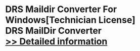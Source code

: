 # DRS Maildir Converter For Windows[Technician License]<br />DRS MailDir Converter<br />[>> Detailed information](https://secure.shareit.com/shareit/product.html?productid=301004327&affiliateid=200057808)